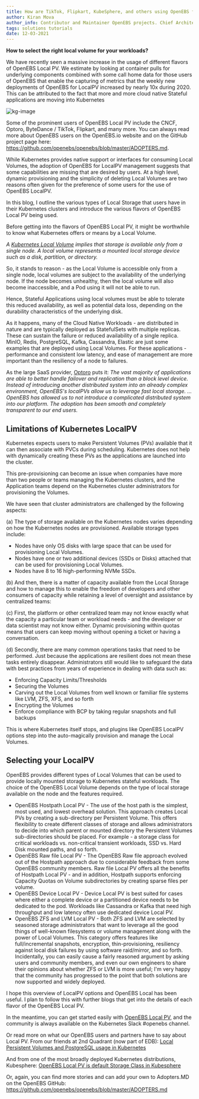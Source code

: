 ```yaml
---
title: How are TikTok, Flipkart, KubeSphere, and others using OpenEBS for Local Volumes
author: Kiran Mova
author_info: Contributor and Maintainer OpenEBS projects. Chief Architect MayaData. Kiran leads overall architecture & is responsible for architecting, solution design & customer adoption of OpenEBS.
tags: solutions tutorials
date: 12-03-2021
--- 
```


**How to select the right local volume for your workloads?**

We have recently seen a massive increase in the usage of different flavors of OpenEBS Local PV. We estimate by looking at container pulls for underlying components combined with some call home data for those users of OpenEBS that enable the capturing of metrics that the weekly new deployments of OpenEBS for LocalPV increased by nearly 10x during 2020. This can be attributed to the fact that more and more cloud native Stateful applications are moving into Kubernetes

![kg-image](https://admin.mayadata.io/content/images/2021/03/Local-PV-Deployment.PNG)

Some of the prominent users of OpenEBS Local PV include the CNCF, Optoro, ByteDance / TikTok, Flipkart, and many more. You can always read more about OpenEBS users on the OpenEBS.io website and on the GitHub project page here: https://github.com/openebs/openebs/blob/master/ADOPTERS.md.

While Kubernetes provides native support or interfaces for consuming Local Volumes, the adoption of OpenEBS for LocalPV management suggests that some capabilities are missing that are desired by users. At a high level, dynamic provisioning and the simplicity of deleting Local Volumes are two reasons often given for the preference of some users for the use of OpenEBS LocalPV.

In this blog, I outline the various types of Local Storage that users have in their Kubernetes clusters and introduce the various flavors of OpenEBS Local PV being used.

Before getting into the flavors of OpenEBS Local PV, it might be worthwhile to know what Kubernetes offers or means by a Local Volume.

*A [Kubernetes Local Volume](https://kubernetes.io/docs/concepts/storage/volumes/#local) implies that storage is available only from a single node. A local volume represents a mounted local storage device such as a disk, partition, or directory.*

So, it stands to reason - as the Local Volume is accessible only from a single node, local volumes are subject to the availability of the underlying node. If the node becomes unhealthy, then the local volume will also become inaccessible, and a Pod using it will not be able to run.

Hence, Stateful Applications using local volumes must be able to tolerate this reduced availability, as well as potential data loss, depending on the durability characteristics of the underlying disk.

As it happens, many of the Cloud Native Workloads - are distributed in nature and are typically deployed as StatefulSets with multiple replicas. These can sustain the failure or reduced availability of a single replica. MinIO, Redis, PostgreSQL, Kafka, Cassandra, Elastic are just some examples that are deployed using Local Volumes. For these applications - performance and consistent low latency, and ease of management are more important than the resiliency of a node to failures.

As the large SaaS provider, [Optoro](https://github.com/openebs/openebs/blob/master/adopters/optoro/README.md) puts it:
*The vast majority of applications are able to better handle failover and replication than a block level device. Instead of introducing another distributed system into an already complex environment, OpenEBS's localPVs allow us to leverage fast local storage. … OpenEBS has allowed us to not introduce a complicated distributed system into our platform. The adoption has been smooth and completely transparent to our end users.*

## Limitations of Kubernetes LocalPV

Kubernetes expects users to make Persistent Volumes (PVs) available that it can then associate with PVCs during scheduling. Kubernetes does not help with dynamically creating these PVs as the applications are launched into the cluster.

This pre-provisioning can become an issue when companies have more than two people or teams managing the Kubernetes clusters, and the Application teams depend on the Kubernetes cluster administrators for provisioning the Volumes.

We have seen that cluster administrators are challenged by the following aspects:

(a) The type of storage available on the Kubernetes nodes varies depending on how the Kubernetes nodes are provisioned. Available storage types include:

* Nodes have only OS disks with large space that can be used for provisioning Local Volumes.
* Nodes have one or two additional devices (SSDs or Disks) attached that can be used for provisioning Local Volumes.
* Nodes have 8 to 16 high-performing NVMe SSDs.

(b) And then, there is a matter of capacity available from the Local Storage and how to manage this to enable the freedom of developers and other consumers of capacity while retaining a level of oversight and assistance by centralized teams:

(c) First, the platform or other centralized team may not know exactly what the capacity a particular team or workload needs - and the developer or data scientist may not know either. Dynamic provisioning within quotas means that users can keep moving without opening a ticket or having a conversation.

(d) Secondly, there are many common operations tasks that need to be performed. Just because the applications are resilient does not mean these tasks entirely disappear. Administrators still would like to safeguard the data with best practices from years of experience in dealing with data such as:

* Enforcing Capacity Limits/Thresholds
* Securing the Volumes
* Carving out the Local Volumes from well known or familiar file systems like LVM, ZFS, XFS, and so forth
* Encrypting the Volumes
* Enforce compliance with BCP by taking regular snapshots and full backups

This is where Kubernetes itself stops, and plugins like OpenEBS LocalPV options step into the auto-magically provision and manage the Local Volumes.

## Selecting your LocalPV

OpenEBS provides different types of Local Volumes that can be used to provide locally mounted storage to Kubernetes stateful workloads. The choice of the OpenEBS Local Volume depends on the type of local storage available on the node and the features required.

* OpenEBS Hostpath Local PV - The use of the host path is the simplest, most used, and lowest overhead solution. This approach creates Local PVs by creating a sub-directory per Persistent Volume. This offers flexibility to create different classes of storage and allows administrators to decide into which parent or mounted directory the Persistent Volumes sub-directories should be placed. For example - a storage class for critical workloads vs. non-critical transient workloads, SSD vs. Hard Disk mounted paths, and so forth.
* OpenEBS Raw file Local PV - The OpenEBS Raw file approach evolved out of the Hostpath approach due to considerable feedback from some OpenEBS community members. Raw file Local PV offers all the benefits of Hostpath Local PV - and in addition, Hostpath supports enforcing Capacity Quotas on Volume subdirectories by creating sparse files per volume.
* OpenEBS Device Local PV - Device Local PV is best suited for cases where either a complete device or a partitioned device needs to be dedicated to the pod. Workloads like Cassandra or Kafka that need high throughput and low latency often use dedicated device Local PV.
* OpenEBS ZFS and LVM Local PV - Both ZFS and LVM are selected by seasoned storage administrators that want to leverage all the good things of well-known filesystems or volume management along with the power of Local Volumes. This category offers features like full/incremental snapshots, encryption, thin-provisioning, resiliency against local disk failures by using software raid/mirror, and so forth. Incidentally, you can easily cause a fairly reasoned argument by asking users and community members, and even our own engineers to share their opinions about whether ZFS or LVM is more useful; I'm very happy that the community has progressed to the point that both solutions are now supported and widely deployed.

I hope this overview of LocalPV options and OpenEBS Local has been useful. I plan to follow this with further blogs that get into the details of each flavor of the OpenEBS Local PV.

In the meantime, you can get started easily with [OpenEBS Local PV](https://docs.openebs.io/docs/next/overview.html), and the community is always available on the Kubernetes Slack #openebs channel.

Or read more on what our OpenEBS users and partners have to say about Local PV. From our friends at 2nd Quadrant (now part of EDB): [Local Persistent Volumes and PostgreSQL usage in Kubernetes](https://www.2ndquadrant.com/en/blog/local-persistent-volumes-and-postgresql-usage-in-kubernetes/)

And from one of the most broadly deployed Kubernetes distributions, Kubesphere: [OpenEBS Local PV is default Storage Class in Kubesphere](https://github.com/openebs/openebs/tree/master/adopters/kubesphere)

Or, again, you can find more stories and can add your own to Adopters.MD on the OpenEBS GitHub: https://github.com/openebs/openebs/blob/master/ADOPTERS.md